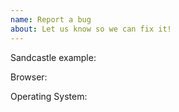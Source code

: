 ```yaml
---
name: Report a bug
about: Let us know so we can fix it!
---
```


<!--
Thanks for helping us improve Cesium! Please describe what the expected behavior is vs what actually happens.

Creating a Sandcastle example (https://sandcastle.cesium.com) that reproduces the issue helps us a lot in tracking down bugs. Paste the link you get from the "Share" button in Sandcastle below.
-->

Sandcastle example:

Browser:

Operating System:

<!--

If you can also contribute a fix, we'd absolutely appreciate it! Fixing a bug in Cesium often means fixing a bug for thousands of applications and millions of end users.

Check out the contributor guide to get started:

https://github.com/CesiumGS/cesium/blob/master/CONTRIBUTING.md

Just let us know you're working on it and we'd be happy to provide advice and feedback.

-->
